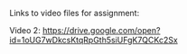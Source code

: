 Links to video files for assignment:



Video 2:
https://drive.google.com/open?id=1oUG7wDkcsKtqRpGth5siUFgK7QCKc2Sx
